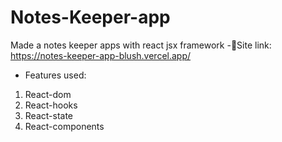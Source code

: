 ﻿# Notes-Keeper-app
Made a notes keeper apps with react jsx framework
-📌Site link:  https://notes-keeper-app-blush.vercel.app/
- Features used:
1. React-dom
2. React-hooks
3. React-state
4. React-components
